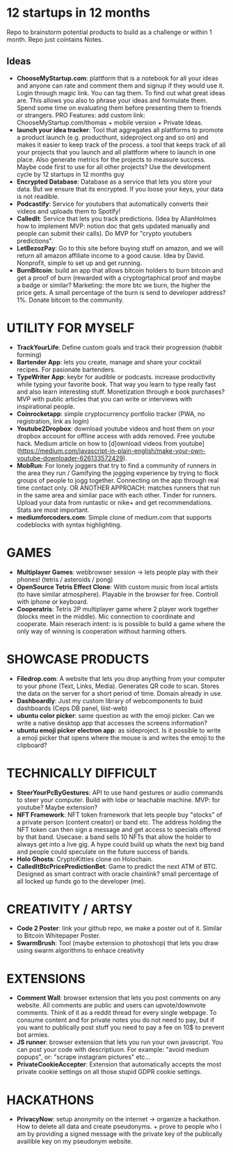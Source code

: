 # 12 startups in 12 months
Repo to brainstorm potential products to build as a challenge or within 1 month. Repo just cointains Notes.

## Ideas
- **ChooseMyStartup.com**: plattform that is a notebook for all your ideas and anyone can rate and comment them and signup if they would use it. Login through magic link. You can tag them. To find out what great ideas are. This allows you also to phrase your ideas and formulate them. Spend some time on evaluating them before presenting them to friends or strangers. PRO Features: add custom link: ChooseMyStartup.com/thomas + mobile version + Private Ideas.
- **launch your idea tracker**: Tool that aggregates all plattforms to promote a product launch (e.g. producthunt, sideproject.org and so on) and makes it easier to keep track of the process. a tool that keeps track of all your projects that you launch and all plattform where to launch in one place. Also generate metrics for the projects to measure success. Maybe code first to use for all other projects? Use the development cycle by 12 startups in 12 months guy
- **Encrypted Database**: Database as a service that lets you store your data. But we ensure that its encrypted. If you loose your keys, your data is not readible.
- **Podcastify**: Service for youtubers that automatically converts their videos and uploads them to Spotify!
- **CalledIt**: Service that lets you track predictions. (Idea by AllanHolmes how to implement MVP: notion doc that gets updated manually and people can submit their calls). Do MVP for "crypto youtubers predictions".
- **LetBezozPay**: Go to this site before buying stuff on amazon, and we will return all amazon affiliate income to a good cause. Idea by David. Nonprofit, simple to set up and get running.
- **BurnBitcoin**: build an app that allows bitcoin holders to burn bitcoin and get a proof of burn (rewarded with a cryptogrtaphical proof and maybe a badge or similar? Marketing: the more btc we burn, the higher the price gets. A small percentage of the burn is send to developer address? 1%. Donate bitcoin to the community.

# UTILITY FOR MYSELF
- **TrackYourLife**: Define custom goals and track their progression (habbit forming)
- **Bartender App**: lets you create, manage and share your cocktail recipes. For pasionate bartenders.
- **TypeWriter App**: keybr for audible or podcasts. increase productivity while typing your favorite book. That way you learn to type really fast and also learn interesting stuff. Monetization through e book purchases? MVP with public articles that you can write or interviews with inspirational people.
- **Coinrocketapp**: simple cryptocurrency portfolio tracker (PWA, no registration, link as login)
- **Youtube2Dropbox**: download youtube videos and host them on your dropbox account for offline access with adds removed. Free youtube hack. Medium article on how to [d]ownload videos from youtube](https://medium.com/javascript-in-plain-english/make-your-own-youtube-downloader-626133572429).
- **MobRun**: For lonely joggers that try to find a community of runners in the area they run / Gamifying the jogging experience by trying to flock groups of people to jogg together. Connecting on the app through real time contact only. OR ANOTHER APPROACH: matches runners that run in the same area and similar pace with each other. Tinder for runners. Upload your data from runtastic or nike+ and get recommendations. Stats are most important.
- **mediumforcoders.com**: Simple clone of medium.com that supports codeblocks with syntax highlighting.

# GAMES
- **Multiplayer Games**: webbrowser session -> lets people play with their phones! (tetris / asteroids / pong)
- **OpenSource Tetris Effect Clone**: With custom music from local artists (to have similar atmosphere). Playable in the browser for free. Controll with iphone or keyboard.
- **Cooperatris**: Tetris 2P multiplayer game where 2 player work together (blocks meet in the middle). Mic connection to coordinate and cooperate. Main reserach intent: is is possible to build a game where the only way of winning is cooperation without harming others.

# SHOWCASE PRODUCTS
- **Filedrop.com**: A website that lets you drop anything from your computer to your phone (Text, Links, Media). Generates QR code to scan. Stores the data on the server for a short period of time. Domain already in use.
- **Dashboardly**: Just my custom library of webcomponents to buid dashboards (Ceps DB panel, liist-web)
- **ubuntu color picker**: same question as with the emoji picker. Can we write a native desktop app that accesses the screens information?
- **ubuntu emoji picker electron app**: as sideproject. Is it possible to write a emoji picker that opens where the mouse is and writes the emoji to the clipboard?
# TECHNICALLY DIFFICULT
- **SteerYourPcByGestures**: API to use hand gestures or audio commands to steer your computer. Build with lobe or teachable machine. MVP: for youtube? Maybe extension?
- **NFT Framework**: NFT token framework that lets people buy "stocks" of a private person (content creator) or band etc. The address holding the NFT token can then sign a message and get access to specials offered by that band. Usecase: a band sells 10 NFTs that allow the holder to always get into a live gig. A hype could build up whats the next big band and people could speculate on the future success of bands.
- **Holo Ghosts**: CryptoKitties clone on Holochain.
- **CalledItBtcPricePredictionBet**: Game to predict the next ATM of BTC. Designed as smart contract with oracle chainlink? small percentage of all locked up funds go to the developer (me).
# CREATIVITY / ARTSY
- **Code 2 Poster**: link your github repo, we make a poster out of it. Similar to Bitcoin Whitepaper Poster.
- **SwarmBrush**: Tool (maybe extension to photoshop) that lets you draw using swarm algorithms to enhace creativity
# EXTENSIONS
- **Comment Wall**: browser extension that lets you post comments on any website. All comments are public and users can upvote/downvote comments. Think of it as a reddit thread for every single webpage. To consume content and for private notes you do not need to pay, but if you want to publically post stuff you need to pay a fee on 10$ to prevent bot armies.
- **JS runner**: browser extension that lets you run your own javascript. You can post your code with descriptiuon. For example: "avoid medium popups", or: "scrape instagram pictures" etc...
- **PrivateCookieAccepter**: Extension that automatically accepts the most private cookie settings on all those stupid GDPR cookie settings.
# HACKATHONS
- **PrivacyNow**: setup anonymity on the internet -> organize a hackathon. How to delete all data and create pseudonyms. + prove to people who I am by providing a signed message with the private key of the publically availible key on my pseudonym website.
